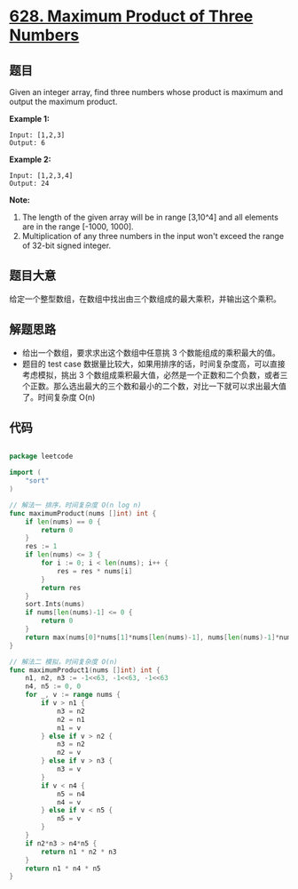 # [628. Maximum Product of Three Numbers](https://leetcode.com/problems/maximum-product-of-three-numbers/)


## 题目

Given an integer array, find three numbers whose product is maximum and output the maximum product.

**Example 1:**

    Input: [1,2,3]
    Output: 6

**Example 2:**

    Input: [1,2,3,4]
    Output: 24

**Note:**

1. The length of the given array will be in range [3,10^4] and all elements are in the range [-1000, 1000].
2. Multiplication of any three numbers in the input won't exceed the range of 32-bit signed integer.


## 题目大意

给定一个整型数组，在数组中找出由三个数组成的最大乘积，并输出这个乘积。




## 解题思路


- 给出一个数组，要求求出这个数组中任意挑 3 个数能组成的乘积最大的值。
- 题目的 test case 数据量比较大，如果用排序的话，时间复杂度高，可以直接考虑模拟，挑出 3 个数组成乘积最大值，必然是一个正数和二个负数，或者三个正数。那么选出最大的三个数和最小的二个数，对比一下就可以求出最大值了。时间复杂度 O(n)



## 代码

```go

package leetcode

import (
	"sort"
)

// 解法一 排序，时间复杂度 O(n log n)
func maximumProduct(nums []int) int {
	if len(nums) == 0 {
		return 0
	}
	res := 1
	if len(nums) <= 3 {
		for i := 0; i < len(nums); i++ {
			res = res * nums[i]
		}
		return res
	}
	sort.Ints(nums)
	if nums[len(nums)-1] <= 0 {
		return 0
	}
	return max(nums[0]*nums[1]*nums[len(nums)-1], nums[len(nums)-1]*nums[len(nums)-2]*nums[len(nums)-3])
}

// 解法二 模拟，时间复杂度 O(n)
func maximumProduct1(nums []int) int {
	n1, n2, n3 := -1<<63, -1<<63, -1<<63
	n4, n5 := 0, 0
	for _, v := range nums {
		if v > n1 {
			n3 = n2
			n2 = n1
			n1 = v
		} else if v > n2 {
			n3 = n2
			n2 = v
		} else if v > n3 {
			n3 = v
		}
		if v < n4 {
			n5 = n4
			n4 = v
		} else if v < n5 {
			n5 = v
		}
	}
	if n2*n3 > n4*n5 {
		return n1 * n2 * n3
	}
	return n1 * n4 * n5
}

```